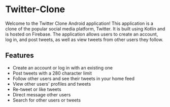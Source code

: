 # Twitter-Clone

Welcome to the Twitter Clone Android application! This application is a clone of the popular social media platform, Twitter. It is built using Kotlin and is hosted on Firebase. The application allows users to create an account, log in, and post tweets, as well as view tweets from other users they follow.

## Features

- Create an account or log in with an existing one
- Post tweets with a 280 character limit
- Follow other users and see their tweets in your home feed
- View other users' profiles and tweets
- Re-tweet or like tweets
- Direct message other users
- Search for other users or tweets
